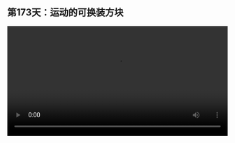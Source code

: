 ## 第173天：运动的可换装方块

<video width="100%" controls controlslist="nodownload nofullscreen noremoteplayback" disablePictureInPicture>
  <source src="https://api.keepwork.com/ts-storage/siteFiles/20214/raw#1621108929541session173 运动的可换装方块.webm" type="video/webm">
  <source src="https://api.keepwork.com/ts-storage/siteFiles/20215/raw#1621108938411session173 运动的可换装方块_small.mp4" type="video/mp4" />
   
  你的浏览器不支持播放
</video>

<style>
video::-webkit-media-controls-fullscreen-button {
    display: none;
}
</style>

### 字幕

上一节课，我们学习了使用克隆语句去复制角色，并让角色能够随机向上运动的一段代码。
这里我们稍微改变了一下随机生成的位置以及克隆角色的间隔。
我们点击**角色模型**，到**物品**项下，找到第一个**可换装立方体**，我们点击确定，关闭代码方块。
我们来到它旁边的电影方块，选择**皮肤**，点击右侧的 **+**，在第一个皮肤编号2中选择 **...**。
我刚刚在根目录下放了三张png格式的贴图，我们先选择第一张。
它是一个土地方块。
把时间轴拖到大概1000毫秒，注意要超过1000毫秒。
再点击+，我们更换为第二张贴图。
再拖动到大概2000毫秒，再点击...，选择第三张贴图，点击确定。
我们来到代码方块中，删掉anim(0)。
将**外观**项下的**播放**拖动过来，我们将播放的时间改为math.random(1,3)*1000

也就是每复制一个方块，play命令会将方块的播放时间设置为1000，2000或者3000毫秒，对应了三种不同的材质。
我们点击运行。
可以看到代码会随机地生成三种不同颜色的方块。

### 动手练习